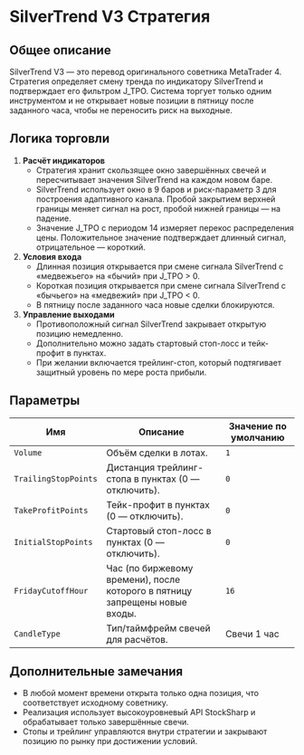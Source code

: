 # SilverTrend V3 Стратегия

## Общее описание
SilverTrend V3 — это перевод оригинального советника MetaTrader 4. Стратегия определяет смену тренда по индикатору SilverTrend и подтверждает его фильтром J_TPO. Система торгует только одним инструментом и не открывает новые позиции в пятницу после заданного часа, чтобы не переносить риск на выходные.

## Логика торговли
1. **Расчёт индикаторов**
   - Стратегия хранит скользящее окно завершённых свечей и пересчитывает значения SilverTrend на каждом новом баре.
   - SilverTrend использует окно в 9 баров и риск-параметр 3 для построения адаптивного канала. Пробой закрытием верхней границы меняет сигнал на рост, пробой нижней границы — на падение.
   - Значение J_TPO с периодом 14 измеряет перекос распределения цены. Положительное значение подтверждает длинный сигнал, отрицательное — короткий.
2. **Условия входа**
   - Длинная позиция открывается при смене сигнала SilverTrend с «медвежьего» на «бычий» при J_TPO > 0.
   - Короткая позиция открывается при смене сигнала SilverTrend с «бычьего» на «медвежий» при J_TPO < 0.
   - В пятницу после заданного часа новые сделки блокируются.
3. **Управление выходами**
   - Противоположный сигнал SilverTrend закрывает открытую позицию немедленно.
   - Дополнительно можно задать стартовый стоп-лосс и тейк-профит в пунктах.
   - При желании включается трейлинг-стоп, который подтягивает защитный уровень по мере роста прибыли.

## Параметры
| Имя | Описание | Значение по умолчанию |
| --- | -------- | --------------------- |
| `Volume` | Объём сделки в лотах. | `1` |
| `TrailingStopPoints` | Дистанция трейлинг-стопа в пунктах (0 — отключить). | `0` |
| `TakeProfitPoints` | Тейк-профит в пунктах (0 — отключить). | `0` |
| `InitialStopPoints` | Стартовый стоп-лосс в пунктах (0 — отключить). | `0` |
| `FridayCutoffHour` | Час (по биржевому времени), после которого в пятницу запрещены новые входы. | `16` |
| `CandleType` | Тип/таймфрейм свечей для расчётов. | Свечи 1 час |

## Дополнительные замечания
- В любой момент времени открыта только одна позиция, что соответствует исходному советнику.
- Реализация использует высокоуровневый API StockSharp и обрабатывает только завершённые свечи.
- Стопы и трейлинг управляются внутри стратегии и закрывают позицию по рынку при достижении условий.
